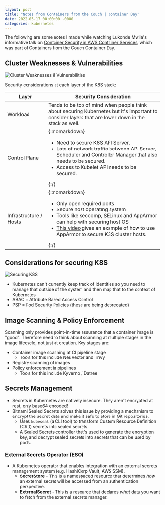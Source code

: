 ```yaml
---
layout: post
title: "Notes from Containers from the Couch | Container Day"
date: 2022-05-17 00:00:00 -0000
categories: kubernetes
---
```


The following are some notes I made while watching Lukonde Mwila's informative talk on [Container Security in AWS Container Services](https://youtu.be/Iyp9Ugk9oRs?t=4772), which was part of Containers from the Couch Container Day.

## Cluster Weaknesses & Vulnerabilities
![Cluster Weaknesses & Vulnerabilities](/assets/images/cluster-weaknesses-vulns.png)

Security considerations at each layer of the K8S stack:

| Layer         | Security Consideration                                                                                                                                                                                                                    |
|---------------|-------------------------------------------------------------------------------------------------------------------------------------------------------------------------------------------------------------------------------------------|
| Workload      | Tends to be top of mind when people think about securing Kubernetes but it's important to consider layers that are lower down in the stack as well.                                                                                       |
| Control Plane | {::nomarkdown}<ul><li>Need to secure K8S API Server.</li><li>Lots of network traffic between API Server, Scheduler and Controller Manager that also needs to be secured.</li><li>Access to Kubelet API needs to be secured.</li></ul>{:/} |
|Infrastructure / Hosts | {::nomarkdown}<ul><li>Only open required ports</li><li>Secure host operating system</li><li>Tools like seccomp, SELinux and AppArmor can help with securing host OS</li><li><a href="https://www.youtube.com/watch?v=ZRo9sIykO98">This video</a> gives an example of how to use AppArmor to secure K3S cluster hosts.</li></ul>{:/}

## Considerations for securing K8S
![Securing K8S](/assets/images/securing-k8s.png)
- Kubernetes can't currently keep track of identities so you need to manage that outside of the system and then map that to the context of Kubernetes
- ABAC = Attribute Based Access Control
- PSP = Pod Security Policies (these are being deprecated)

## Image Scanning & Policy Enforcement
Scanning only provides point-in-time assurance that a container image is "good". Therefore need to think about scanning at multiple stages in the image lifecycle, not just at creation. Key stages are:
- Container image scanning at CI pipeline stage
    - Tools for this include NeuVector and Trivy
- Registry scanning of images
- Policy enforcement in pipelines
    - Tools for this include Kyverno / Datree

## Secrets Management
- Secrets in Kubernetes are natively insecure. They aren't encrypted at rest, only base64 encoded!
- Bitnami Sealed Secrets solves this issue by providing a mechanism to encrypt the secret data and make it safe to store in Git repositories.
    - Uses `kubeseal` (a CLI tool) to transform Custom Resource Definition (CRD) secrets into sealed secrets.
    - A Sealed Secrets controller that's used to generate the encryption key, and decrypt sealed secrets into secrets that can be used by pods.

### External Secrets Operator (ESO)
- A Kubernetes operator that enables integration with an external secrets management system (e.g. HashiCorp Vault, AWS SSM). 
    - **SecretStore** - This is a namespaced resource that determines *how* an external secret will be accessed from an authentication perspective.
    - **ExternalSecret** - This is a resource that declares *what* data you want to fetch from the external secrets manager.